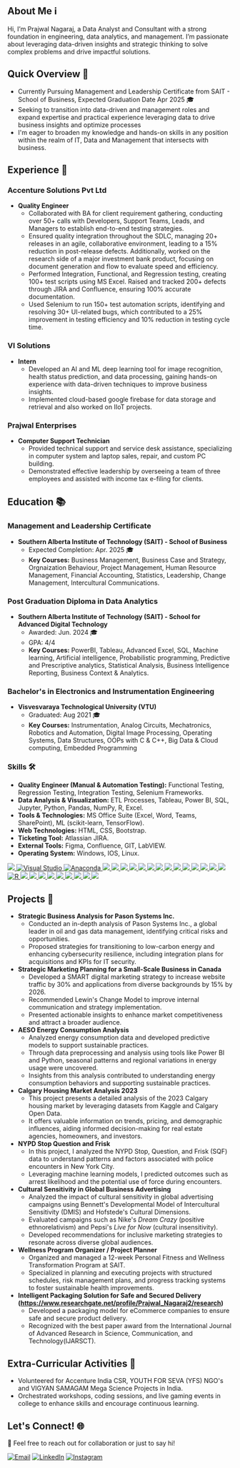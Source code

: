 ## About Me ℹ️
Hi, I’m Prajwal Nagaraj, a Data Analyst and Consultant with a strong foundation in engineering, data analytics, and management. I’m passionate about leveraging data-driven insights and strategic thinking to solve complex problems and drive impactful solutions.

## Quick Overview 🌟
- Currently Pursuing Management and Leadership Certificate from SAIT - School of Business, Expected Graduation Date Apr 2025 🎓
- Seeking to transition into data-driven and management roles and expand expertise and practical experience leveraging data to drive business insights and optimize processes
- I'm eager to broaden my knowledge and hands-on skills in any position within the realm of IT, Data and Management that intersects with business.

## Experience 💼
### Accenture Solutions Pvt Ltd
- **Quality Engineer** 
  - Collaborated with BA for client requirement gathering, conducting over 50+ calls with Developers, Support Teams,
Leads, and Managers to establish end-to-end testing strategies.
  - Ensured quality integration throughout the SDLC, managing 20+ releases in an agile, collaborative environment,
leading to a 15% reduction in post-release defects. Additionally, worked on the research side of a major investment
bank product, focusing on document generation and flow to evaluate speed and efficiency.
  - Performed Integration, Functional, and Regression testing, creating 100+ test scripts using MS Excel. Raised
and tracked 200+ defects through JIRA and Confluence, ensuring 100% accurate documentation.
  - Used Selenium to run 150+ test automation scripts, identifying and resolving 30+ UI-related bugs, which contributed
to a 25% improvement in testing efficiency and 10% reduction in testing cycle time.
    
### VI Solutions
- **Intern** 
  - Developed an AI and ML deep learning tool for image recognition, health status prediction, and data processing,
gaining hands-on experience with data-driven techniques to improve business insights.
  - Implemented cloud-based google firebase for data storage and retrieval and also worked on IIoT projects.
 
### Prajwal Enterprises
- **Computer Support Technician**
  - Provided technical support and service desk assistance, specializing in computer system and laptop sales, repair, and custom PC building.
  - Demonstrated effective leadership by overseeing a team of three employees and assisted with income tax e-filing for clients.

## Education 📚

### Management and Leadership Certificate
- **Southern Alberta Institute of Technology (SAIT) - School of Business**
  - Expected Completion: Apr. 2025 🎓
  - **Key Courses:** Business Management, Business Case and Strategy, Orgnaization Behaviour, Project Management, Human Resource Management, Financial Accounting, Statistics, Leadership, Change Management, Intercultural Communications.

### Post Graduation Diploma in Data Analytics
- **Southern Alberta Institute of Technology (SAIT) - School for Advanced Digital Technology**
  - Awarded: Jun. 2024 🎓
  - GPA: 4/4
  - **Key Courses:** PowerBI, Tableau, Advanced Excel, SQL, Machine learning, Artificial intelligence, Probabilistic programming, Predictive and Prescriptive analytics, Statistical Analysis, Business Intelligence Reporting, Business Context & Analytics.

### Bachelor's in Electronics and Instrumentation Engineering
- **Visvesvaraya Technological University (VTU)**
  - Graduated: Aug 2021 🎓  
  - **Key Courses:** Instrumentation, Analog Circuits, Mechatronics, Robotics and Automation, Digital Image Processing, Operating Systems, Data Structures, OOPs with C & C++, Big Data & Cloud computing, Embedded Programming

### Skills 🛠️

- **Quality Engineer (Manual & Automation Testing):** Functional Testing, Regression Testing, Integration Testing, Selenium Frameworks.
- **Data Analysis & Visualization:** ETL Processes, Tableau, Power BI, SQL, Jupyter, Python, Pandas, NumPy, R, Excel.
- **Tools & Technologies:** MS Office Suite (Excel, Word, Teams, SharePoint), ML (scikit-learn, TensorFlow).
- **Web Technologies:** HTML, CSS, Bootstrap.
- **Ticketing Tool:** Atlassian JIRA.
- **External Tools:** Figma, Confluence, GIT, LabVIEW.
- **Operating System:** Windows, IOS, Linux.
  
[![](https://img.shields.io/badge/VSCode-0078D4?style=for-the-badge&logo=visual%20studio%20code&logoColor=white) ![Visual Studio](https://img.shields.io/badge/Visual%20Studio-5C2D91.svg?&logo=visual-studio&logoColor=white) ![Anaconda](https://img.shields.io/badge/Anaconda-44A833?logo=anaconda&logoColor=fff) ![](https://img.shields.io/badge/Jupyter-Notebook?style=for-the-badge&logo=jupyter&color=grey) ![](https://img.shields.io/badge/Python-3776AB?logo=python&logoColor=fff) ![](https://img.shields.io/badge/Colab-F9AB00?style=for-the-badge&logo=googlecolab&color=525252) ![](https://img.shields.io/badge/Power%20BI-F2C811?style=for-the-badge&logo=power-bi&logoColor=black) ![](https://img.shields.io/badge/Tableau-E97627?style=for-the-badge&logo=tableau&logoColor=white) ![](https://img.shields.io/badge/Microsoft%20SQL%20Server-CC2927?logo=microsoft%20sql%20server&logoColor=white) ![](https://img.shields.io/badge/MySQL-4479A1?logo=mysql&logoColor=fff) ![](https://img.shields.io/badge/Numpy-777BB4?style=for-the-badge&logo=numpy&logoColor=white) ![](https://img.shields.io/badge/Pandas-2C2D72?style=for-the-badge&logo=pandas&logoColor=white) ![](https://img.shields.io/badge/Python-3776AB?logo=python&logoColor=fff) ![](https://img.shields.io/badge/scikit_learn-F7931E?style=for-the-badge&logo=scikit-learn&logoColor=white) ![](https://img.shields.io/badge/Jupyter-Notebook?style=for-the-badge&logo=jupyter&color=grey) ![](https://img.shields.io/badge/Markdown-000000?style=for-the-badge&logo=markdown&logoColor=white) ![](https://img.shields.io/badge/PyTorch-EE4C2C?style=for-the-badge&logo=pytorch&logoColor=white) ![R](https://img.shields.io/badge/R-%23276DC3.svg?logo=r&logoColor=white) ![](https://img.shields.io/badge/HTML5-E34F26?style=for-the-badge&logo=html5&logoColor=white) ![](https://img.shields.io/badge/CSS3-1572B6?style=for-the-badge&logo=css3&logoColor=white) ![](https://img.shields.io/badge/Jira-0052CC?logo=jira&logoColor=fff) ![](https://img.shields.io/badge/Microsoft%20Teams-6264A7?logo=microsoftteams&logoColor=fff&) ![](https://img.shields.io/badge/Microsoft_Word-2B579A?logo=microsoft-word&logoColor=white) ![](https://img.shields.io/badge/Microsoft_SharePoint-0078D4?logo=microsoft-sharepoint&logoColor=white) ![](https://img.shields.io/badge/Microsoft%20Outlook-0078D4?logo=microsoftoutlook&logoColor=fff) ![](https://img.shields.io/badge/Microsoft%20OneDrive-0078D4?logo=microsoftonedrive&logoColor=fff) ![](https://img.shields.io/badge/Microsoft_Excel-217346?logo=microsoft-excel&logoColor=white)](https://github.com/refusetoloose)

## Projects 🚧
- **Strategic Business Analysis for Pason Systems Inc.**  
  - Conducted an in-depth analysis of Pason Systems Inc., a global leader in oil and gas data management, identifying critical risks and opportunities.  
  - Proposed strategies for transitioning to low-carbon energy and enhancing cybersecurity resilience, including integration plans for acquisitions and KPIs for IT security.  
- **Strategic Marketing Planning for a Small-Scale Business in Canada**  
  - Developed a SMART digital marketing strategy to increase website traffic by 30% and applications from diverse backgrounds by 15% by 2026.  
  - Recommended Lewin's Change Model to improve internal communication and strategy implementation.  
  - Presented actionable insights to enhance market competitiveness and attract a broader audience.  
- **AESO Energy Consumption Analysis**
  - Analyzed energy consumption data and developed predictive models to support sustainable practices.
  - Through data preprocessing and analysis using tools like Power BI and Python, seasonal patterns and regional variations in energy usage were uncovered.  
  - Insights from this analysis contributed to understanding energy consumption behaviors and supporting sustainable practices. 
- **Calgary Housing Market Analysis 2023**
  - This project presents a detailed analysis of the 2023 Calgary housing market by leveraging datasets from Kaggle and Calgary Open Data.
  - It offers valuable information on trends, pricing, and demographic influences, aiding informed decision-making for real estate agencies, homeowners, and investors.
- **NYPD Stop Question and Frisk**
  - In this project, I analyzed the NYPD Stop, Question, and Frisk (SQF) data to understand patterns and factors associated with police encounters in New York City. 
  - Leveraging machine learning models, I predicted outcomes such as arrest likelihood and the potential use of force during encounters.
- **Cultural Sensitivity in Global Business Advertising**  
  - Analyzed the impact of cultural sensitivity in global advertising campaigns using Bennett's Developmental Model of Intercultural Sensitivity (DMIS) and Hofstede's Cultural Dimensions.  
  - Evaluated campaigns such as Nike's *Dream Crazy* (positive ethnorelativism) and Pepsi's *Live for Now* (cultural insensitivity).  
  - Developed recommendations for inclusive marketing strategies to resonate across diverse global audiences.  
- **Wellness Program Organizer / Project Planner**  
  - Organized and managed a 12-week Personal Fitness and Wellness Transformation Program at SAIT.  
  - Specialized in planning and executing projects with structured schedules, risk management plans, and progress tracking systems to foster sustainable health improvements.  
- **Intelligent Packaging Solution for Safe and Secured Delivery (https://www.researchgate.net/profile/Prajwal_Nagaraj2/research)**
  - Developed a packaging model for eCommerce companies to ensure safe and secure product delivery.
  - Recognized with the best paper award from the International Journal of Advanced Research in Science, Communication, and Technology(IJARSCT).

## Extra-Curricular Activities 🙌

- Volunteered for Accenture India CSR, YOUTH FOR SEVA (YFS) NGO's and VIGYAN SAMAGAM Mega Science Projects in India.
- Orchestrated workshops, coding sessions, and live gaming events in college to enhance skills and encourage continuous learning.
 
## Let's Connect! 🌐
💬 Feel free to reach out for collaboration or just to say hi!  

   [![Email](https://img.shields.io/badge/Gmail-D14836?style=for-the-badge&logo=gmail&logoColor=white)](mailto:prajwalnagaraj1998@gmail.com) [![LinkedIn](https://img.shields.io/badge/LinkedIn-0077B5?style=for-the-badge&logo=linkedin&logoColor=white)](https://www.linkedin.com/in/prajwal-nagaraj) [![Instagram](https://img.shields.io/badge/Instagram-E4405F?style=for-the-badge&logo=instagram&logoColor=white)](https://www.instagram.com/praj_nag) 
